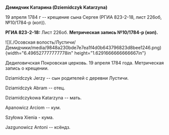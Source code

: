**Демидчик Катарина (Dziemidczyk Katarzyna)**

19 апреля 1784 г -- крещение сына Сергея (РГИА 823-2-18, лист 226об,
№10/1784-р (коп)).

**РГИА 823-2-18:** Лист 226об. **Метрическая запись №10/1784-р (коп).**

![](./Осовская волость/Лустичи/Демидчики/media/9848a230bde7e7ea1f4d0b643796823d8bee1246.png){width="6.496527777777778in"
height="1.6291666666666667in"}

Дедиловичская Покровская церковь. 19 апреля 1784 года. Метрическая
запись о крещении.

Dziamidczyk Jerzy -- сын родителей с деревни Лустичи.

Dziamidczyk Abram -- отец.

Dziamidczykowa Katarzyna -- мать.

Apanowicz Arciom -- кум.

Szyłowa Xienia - кума.

Jazgunowicz Antoni -- ксёндз.
